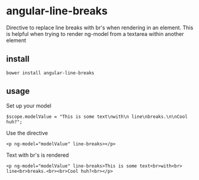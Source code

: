 angular-line-breaks
===================

Directive to replace line breaks with br's when rendering in an element. This is helpful when trying to render ng-model from a textarea within another element

install
-------

```
bower install angular-line-breaks
```

usage
-----

Set up your model
```
$scope.modelValue = "This is some text\nwith\n line\nbreaks.\n\nCool huh?";
```

Use the directive
```
<p ng-model="modelValue" line-breaks></p>
```

Text with br's is rendered
```
<p ng-model="modelValue" line-breaks>This is some text<br>with<br> line<br>breaks.<br><br>Cool huh?<br></p>
```
